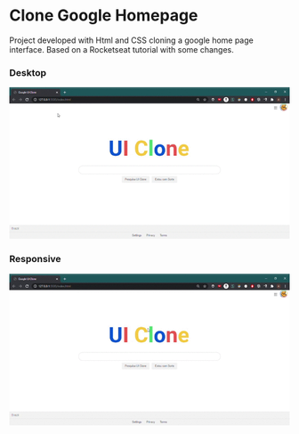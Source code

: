 # Clone Google Homepage

Project developed with Html and CSS cloning a google home page interface. 
Based on a Rocketseat tutorial with some changes.

### Desktop

<img src="./assets/Google-UI-Clone.gif">

### Responsive  

<img src="./assets/Google-UI-Clone-Responsive.gif">

